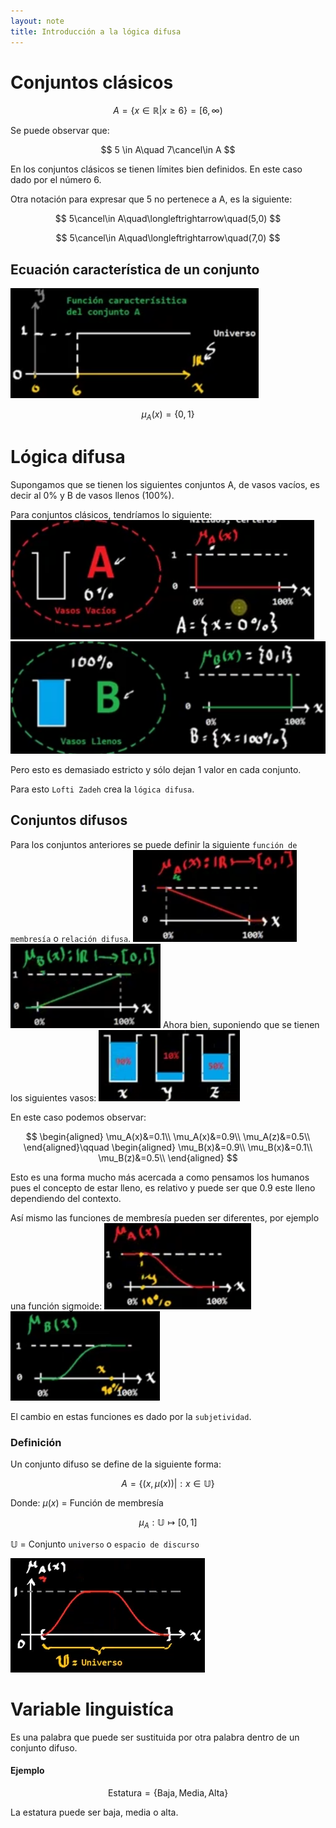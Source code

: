 ```yaml
---
layout: note
title: Introducción a la lógica difusa
---
```


# Conjuntos clásicos

$$
A = \{x \in \mathbb{R} | x\geq 6\} = [6, \infty)
$$

Se puede observar que:

$$
5 \in A\quad 7\cancel\in A
$$


En los conjuntos clásicos se tienen límites bien definidos. En este caso dado por el número 6.

Otra notación para expresar que 5 no pertenece a A, es la siguiente:

$$
5\cancel\in A\quad\longleftrightarrow\quad(5,0)
$$

$$
5\cancel\in A\quad\longleftrightarrow\quad(7,0)
$$


## Ecuación característica de un conjunto
![a1f0daebf7093f471f4bb84ff18d8a09.png](../../img/67ac326e5851476cb9aee0f5947d160a.png)

$$
\mu_A(x) = \{0,1\}
$$


# Lógica difusa
Supongamos que se tienen los siguientes conjuntos A, de vasos vacíos, es decir al 0% y B de vasos llenos (100%).

Para conjuntos clásicos, tendríamos lo siguiente:
![dd5342ca39b84426d2bb309bd2287f33.png](../../img/b6a39ce8ffa7490c97ed6de7fde364a8.png)![9e744191d2b590cfb349ca7bbbb147e9.png](../../img/311833bfd89d44dd9b1893c7928abdf5.png)

Pero esto es demasiado estricto y sólo dejan 1 valor en cada conjunto.

Para esto `Lofti Zadeh` crea la `lógica difusa`.

## Conjuntos difusos
Para los conjuntos anteriores se puede definir la siguiente `función de membresía` o `relación difusa`.
![5746fa23ea32cd4578cef8f3262565dc.png](../../img/4d62c89cac0b499cb8751b211c653132.png) ![7dead08747a818a85daf127b627f0424.png](../../img/92bc35dbfee84a5c801c22720a99a92c.png)
Ahora bien, suponiendo que se tienen los siguientes vasos:
![da46730ed96da5f69cc95d5752a69d5a.png](../../img/fb48bfd773484210b2625107b12e1d6d.png)

En este caso podemos observar:

$$
\begin{aligned}
\mu_A(x)&=0.1\\
\mu_A(x)&=0.9\\
\mu_A(z)&=0.5\\
\end{aligned}\qquad
\begin{aligned}
\mu_B(x)&=0.9\\
\mu_B(x)&=0.1\\
\mu_B(z)&=0.5\\
\end{aligned}
$$


Esto es una forma mucho más acercada a como pensamos los humanos pues el concepto de estar lleno, es relativo y puede ser que 0.9 este lleno dependiendo del contexto.

Así mismo las funciones de membresía pueden ser diferentes, por ejemplo una función sigmoide:
![54720e5c3cf723ccfb5e8a279ec8e80c.png](../../img/0e69bca2e34c41b7a1d768eb8b4c636c.png) ![025fb80a1c264691c1cf6c97c828eb97.png](../../img/14a2b7856e264dd091fe143630a1923f.png)

El cambio en estas funciones es dado por la `subjetividad`.

### Definición
Un conjunto difuso se define de la siguiente forma:

$$
A = \{(x,\mu(x))|: x \in \mathbb{U}\}
$$

Donde:
$\mu(x)$ = Función de membresía

$$
\mu_A: \mathbb{U} \mapsto[0,1]
$$

$\mathbb{U}$ = Conjunto `universo` o `espacio de discurso` 

![7a6ecf140c7d35ce7b9cac40c2781b96.png](../../img/0d62121767d44609ad6162810371e216.png)

# Variable linguistíca
Es una palabra que puede ser sustituida por otra palabra dentro de un conjunto difuso.

#### Ejemplo

$$
\text{Estatura} = \{\text{Baja},\text{Media},\text{Alta}\}
$$


La estatura puede ser baja, media o alta.